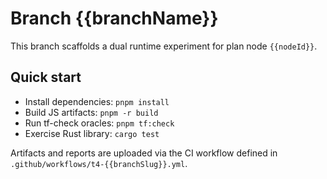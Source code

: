 # Branch {{branchName}}

This branch scaffolds a dual runtime experiment for plan node `{{nodeId}}`.

## Quick start

- Install dependencies: `pnpm install`
- Build JS artifacts: `pnpm -r build`
- Run tf-check oracles: `pnpm tf:check`
- Exercise Rust library: `cargo test`

Artifacts and reports are uploaded via the CI workflow defined in
`.github/workflows/t4-{{branchSlug}}.yml`.
